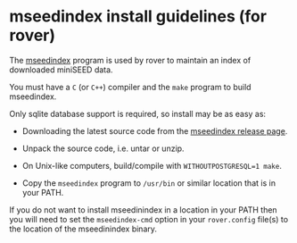 
# mseedindex install guidelines (for rover)

The [mseedindex](https://github.com/iris-edu/mseedindex) program is
used by rover to maintain an index of downloaded miniSEED data.

You must have a `C` (or `C++`) compiler and the `make` program to build mseedindex.

Only sqlite database support is required, so install may be as easy
as:

* Downloading the latest source code from the
  [mseedindex release page](https://github.com/iris-edu/mseedindex/releases).

* Unpack the source code, i.e. untar or unzip.

* On Unix-like computers, build/compile with `WITHOUTPOSTGRESQL=1 make`.

* Copy the `mseedindex` program to `/usr/bin` or similar location that is in your PATH.

If you do not want to install mseedinindex in a location in your PATH then you will need to set the `mseedindex-cmd` option in your `rover.config` file(s) to the location of the mseedinindex binary.
